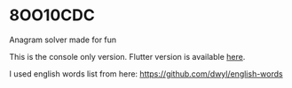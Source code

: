 # 8OO10CDC
Anagram solver made for fun

This is the console only version.
Flutter version is available [here](https://github.com/Koallider/8OO10CDC_FLUTTER). 

I used english words list from here: https://github.com/dwyl/english-words
